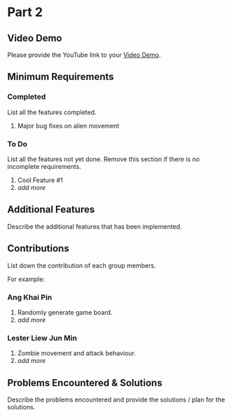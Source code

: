 # Part 2

## Video Demo

Please provide the YouTube link to your [Video Demo](https://youtube.com).

## Minimum Requirements

### Completed

List all the features completed.

1. Major bug fixes on alien movement

### To Do

List all the features not yet done. Remove this section if there is no incomplete requirements.

1. Cool Feature #1
2. *add more*

## Additional Features

Describe the additional features that has been implemented.

## Contributions

List down the contribution of each group members.

For example:

### Ang Khai Pin

1. Randomly generate game board.
2. *add more*

### Lester Liew Jun Min

1. Zombie movement and attack behaviour.
2. *add more*

## Problems Encountered & Solutions

Describe the problems encountered and provide the solutions / plan for the solutions.
